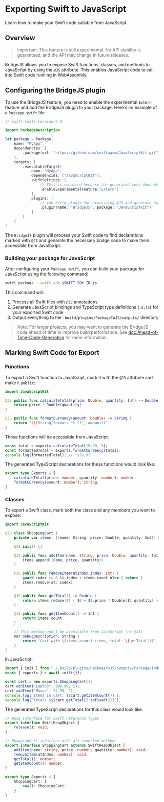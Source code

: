 # Exporting Swift to JavaScript

Learn how to make your Swift code callable from JavaScript.

## Overview

> Important: This feature is still experimental. No API stability is guaranteed, and the API may change in future releases.

BridgeJS allows you to expose Swift functions, classes, and methods to JavaScript by using the `@JS` attribute. This enables JavaScript code to call into Swift code running in WebAssembly.

## Configuring the BridgeJS plugin

To use the BridgeJS feature, you need to enable the experimental `Extern` feature and add the BridgeJS plugin to your package. Here's an example of a `Package.swift` file:

```swift
// swift-tools-version:6.0

import PackageDescription

let package = Package(
    name: "MyApp",
    dependencies: [
        .package(url: "https://github.com/swiftwasm/JavaScriptKit.git", branch: "main")
    ],
    targets: [
        .executableTarget(
            name: "MyApp",
            dependencies: ["JavaScriptKit"],
            swiftSettings: [
                // This is required because the generated code depends on @_extern(wasm)
                .enableExperimentalFeature("Extern")
            ],
            plugins: [
                // Add build plugin for processing @JS and generate Swift glue code
                .plugin(name: "BridgeJS", package: "JavaScriptKit")
            ]
        )
    ]
)
```

The `BridgeJS` plugin will process your Swift code to find declarations marked with `@JS` and generate the necessary bridge code to make them accessible from JavaScript.

### Building your package for JavaScript

After configuring your `Package.swift`, you can build your package for JavaScript using the following command:

```bash
swift package --swift-sdk $SWIFT_SDK_ID js
```

This command will:
1. Process all Swift files with `@JS` annotations
2. Generate JavaScript bindings and TypeScript type definitions (`.d.ts`) for your exported Swift code
4. Output everything to the `.build/plugins/PackageToJS/outputs/` directory

> Note: For larger projects, you may want to generate the BridgeJS code ahead of time to improve build performance. See <doc:Ahead-of-Time-Code-Generation> for more information.

## Marking Swift Code for Export

### Functions

To export a Swift function to JavaScript, mark it with the `@JS` attribute and make it `public`:

```swift
import JavaScriptKit

@JS public func calculateTotal(price: Double, quantity: Int) -> Double {
    return price * Double(quantity)
}

@JS public func formatCurrency(amount: Double) -> String {
    return "$\(String(format: "%.2f", amount))"
}
```

These functions will be accessible from JavaScript:

```javascript
const total = exports.calculateTotal(19.99, 3);
const formattedTotal = exports.formatCurrency(total);
console.log(formattedTotal); // "$59.97"
```

The generated TypeScript declarations for these functions would look like:

```typescript
export type Exports = {
    calculateTotal(price: number, quantity: number): number;
    formatCurrency(amount: number): string;
}
```

### Classes

To export a Swift class, mark both the class and any members you want to expose:

```swift
import JavaScriptKit

@JS class ShoppingCart {
    private var items: [(name: String, price: Double, quantity: Int)] = []

    @JS init() {}

    @JS public func addItem(name: String, price: Double, quantity: Int) {
        items.append((name, price, quantity))
    }

    @JS public func removeItem(atIndex index: Int) {
        guard index >= 0 && index < items.count else { return }
        items.remove(at: index)
    }

    @JS public func getTotal() -> Double {
        return items.reduce(0) { $0 + $1.price * Double($1.quantity) }
    }

    @JS public func getItemCount() -> Int {
        return items.count
    }

    // This method won't be accessible from JavaScript (no @JS)
    var debugDescription: String {
        return "Cart with \(items.count) items, total: \(getTotal())"
    }
}
```

In JavaScript:

```javascript
import { init } from "./.build/plugins/PackageToJS/outputs/Package/index.js";
const { exports } = await init({});

const cart = new exports.ShoppingCart();
cart.addItem("Laptop", 999.99, 1);
cart.addItem("Mouse", 24.99, 2);
console.log(`Items in cart: ${cart.getItemCount()}`);
console.log(`Total: $${cart.getTotal().toFixed(2)}`);
```

The generated TypeScript declarations for this class would look like:

```typescript
// Base interface for Swift reference types
export interface SwiftHeapObject {
    release(): void;
}

// ShoppingCart interface with all exported methods
export interface ShoppingCart extends SwiftHeapObject {
    addItem(name: string, price: number, quantity: number): void;
    removeItem(atIndex: number): void;
    getTotal(): number;
    getItemCount(): number;
}

export type Exports = {
    ShoppingCart: {
        new(): ShoppingCart;
    }
}
```
